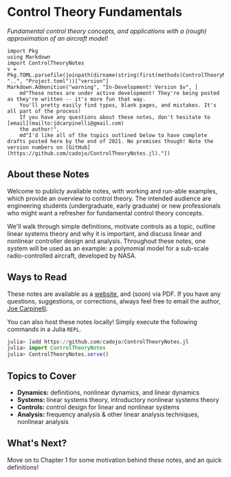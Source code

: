# Control Theory Fundamentals
_Fundamental control theory concepts, and applications with a (rough) approximation of an aircraft model!_

```@eval
import Pkg
using Markdown
import ControlTheoryNotes
v = Pkg.TOML.parsefile(joinpath(dirname(string(first(methods(ControlTheoryNotes.eval)).file)), "..", "Project.toml"))["version"]
Markdown.Admonition("warning", "In-Development! Version $v", [
    md"These notes are under active development! They're being posted as they're written -- it's more fun that way.
    You'll pretty easily find typos, blank pages, and mistakes. It's all part of the process!
    If you have any questions about these notes, don't hesitate to [email](mailto:jdcarpinelli@gmail.com)
    the author!",
    md"I'd like all of the topics outlined below to have complete drafts posted here by the end of 2021. No promises though! Note the version numbers on [GitHub](https://github.com/cadojo/ControlTheoryNotes.jl)."])
```

## About these Notes
Welcome to publicly available notes, with working and run-able examples, which 
provide an overview to control theory. The intended audience are engineering students 
(undergraduate, early graduate) or new professionals who might want a refresher 
for fundamental control theory concepts. 

We'll walk through simple definitions, motivate controls as a topic, 
outline linear systems theory and why it is important, and 
discuss linear and nonlinear controller design and analysis. 
Throughout these notes, one system will be used as an example: a polynomial 
model for a sub-scale radio-controlled aircraft, developed by NASA. 

## Ways to Read
These notes are available as a [website](https://jcarpinelli.dev/ControlTheoryNotes.jl/stable), and (soon) via PDF. 
If you have any questions, suggestions, or corrections, always feel free to email the author, [Joe Carpinelli](mailto:jdcarpinelli@gmail.com).

You can also host these notes locally! Simply execute the following commands in a Julia `REPL`.
```julia
julia> ]add https://github.com/cadojo/ControlTheoryNotes.jl
julia> import ControlTheoryNotes
julia> ControlTheoryNotes.serve()
```

## Topics to Cover
* __Dynamics:__ definitions, nonlinear dynamics, and linear dynamics
* __Systems:__ linear systems theory, introductory nonlinear systems theory
* __Controls:__ control design for linear and nonlinear systems
* __Analysis:__ frequency analysis & other linear analysis techniques, nonlinear analysis

## What's Next?
Move on to Chapter 1 for some motivation behind these notes, and an quick definitions!